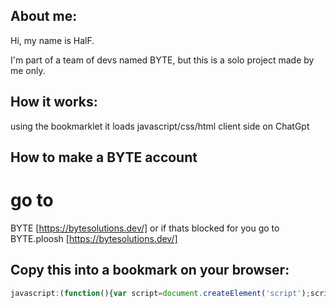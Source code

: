 ## About me:
Hi, my name is HalF.

I'm part of a team of devs named BYTE, but this is a solo project made by me only.

## How it works:
using the bookmarklet it loads javascript/css/html client side on ChatGpt

## How to make a BYTE account
# go to 
BYTE [https://bytesolutions.dev/]
or if thats blocked for you go to
BYTE.ploosh [https://bytesolutions.dev/]

## Copy this into a bookmark on your browser:

```javascript
javascript:(function(){var script=document.createElement('script');script.src='https://raw.githubusercontent.com/HalF-siDe/BYTEgpt/main/BYTEgpt.md';document.body.appendChild(script);})();



